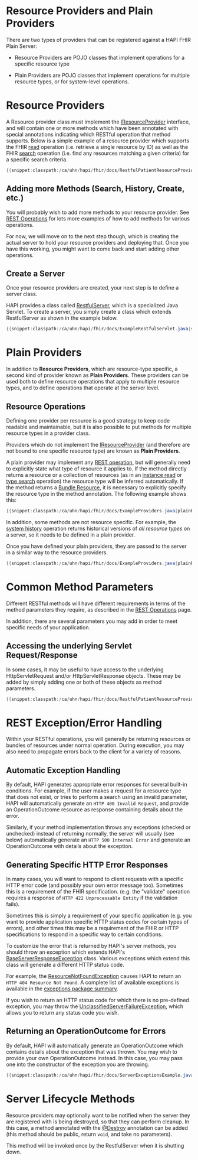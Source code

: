 # Resource Providers and Plain Providers

There are two types of providers that can be registered against a HAPI FHIR Plain Server:

* Resource Providers are POJO classes that implement operations for a specific resource type 

* Plain Providers are POJO classes that implement operations for multiple resource types, or for system-level operations.
 
<a name="resource-providers"/>

# Resource Providers

A Resource provider class must implement the [IResourceProvider](/hapi-fhir/apidocs/hapi-fhir-server/ca/uhn/fhir/rest/server/IResourceProvider.html) interface, and will contain one or more methods which have been annotated with special annotations indicating which RESTful operation that method supports. Below is a simple example of a resource provider which supports the FHIR [read](http://hl7.org/fhir/http.html#read) operation (i.e. retrieve a single resource by ID) as well as the FHIR [search](http://hl7.org/fhir/http.html#search) operation (i.e. find any resources matching a given criteria) for a specific search criteria.

```java
{{snippet:classpath:/ca/uhn/hapi/fhir/docs/RestfulPatientResourceProvider.java|provider}}
``` 

## Adding more Methods (Search, History, Create, etc.)

You will probably wish to add more methods to your resource provider. See [REST Operations](./rest_operations.html) for lots more examples of how to add methods for various operations.

For now, we will move on to the next step though, which is creating	the actual server to hold your resource providers and deploying that. Once you have this working, you might want to come back and start adding other operations.

## Create a Server

Once your resource providers are created, your next step is to define a server class.

HAPI provides a class called [RestfulServer](/hapi-fhir/apidocs/hapi-fhir-server/ca/uhn/fhir/rest/server/RestfulServer.html), which is a specialized Java Servlet. To create a server, you simply create a class which extends RestfulServer as shown in the example below.

```java
{{snippet:classpath:/ca/uhn/hapi/fhir/docs/ExampleRestfulServlet.java|servlet}}
``` 

<a name="plain-providers"/>

# Plain Providers

In addition to **Resource Providers**, which are resource-type specific, a second kind of provider known as **Plain Providers**. These providers can be used both to define resource operations that apply to multiple resource types, and to define operations that operate at the server level.

## Resource Operations

Defining one provider per resource is a good strategy to keep code readable and maintainable, but it is also possible to put methods for multiple resource types in a provider class.

Providers which do not implement the [IResourceProvider](/hapi-fhir/apidocs/hapi-fhir-server/ca/uhn/fhir/rest/server/IResourceProvider.html) (and therefore are not bound to one specific resource type) are known as **Plain Providers**.

A plain provider may implement any [REST operation](./rest_operations.html), but will generally need to explicitly state what type of resource it applies to. If the method directly returns a resource or a collection of resources (as in an [instance read](./rest_operations.html#instance_read) or [type search](./rest_operations.html#type_search) operation) the resource type will be inferred automatically. If the method returns a [Bundle Resource](http://hl7.org/fhir/bundle.html), it is necessary to explicitly specify the resource type in the method annotation. The following example shows this:

```java
{{snippet:classpath:/ca/uhn/hapi/fhir/docs/ExampleProviders.java|plainProvider}}
```

In addition, some methods are not resource specific. For example, the [system history](./rest_operations.html#history) operation returns historical versions of *all resource types* on a server, so it needs to be defined in a plain provider.

Once you have defined your plain providers, they are passed to the server in a similar way to the resource providers.

```java
{{snippet:classpath:/ca/uhn/hapi/fhir/docs/ExampleProviders.java|plainProviderServer}}
```

# Common Method Parameters

Different RESTful methods will have different requirements in terms of the method parameters they require, as described in the [REST Operations](./rest_operations.html) page.

In addition, there are several parameters you may add in order to meet specific needs of your application.

## Accessing the underlying Servlet Request/Response

In some cases, it may be useful to have access to the underlying HttpServletRequest and/or HttpServletResponse objects. These may be added by simply adding one or both of these objects as method parameters.

```java
{{snippet:classpath:/ca/uhn/hapi/fhir/docs/RestfulPatientResourceProviderMore.java|underlyingReq}}
```

<a name="exceptions"/>

# REST Exception/Error Handling

Within your RESTful operations, you will generally be returning resources or bundles of resources under normal operation. During execution, you may also need to propagate errors back to the client for a variety of reasons.

## Automatic Exception Handling

By default, HAPI generates appropriate error responses for several built-in conditions. For example, if the user makes a request for a resource type that does not exist, or tries to perform a search using an invalid parameter, HAPI will automatically generate an `HTTP 400 Invalid Request`, and provide an OperationOutcome resource as response containing details about the error.

Similarly, if your method implementation throws any exceptions (checked or unchecked) instead of returning normally, the server will usually (see below) automatically generate an `HTTP 500 Internal Error` and generate an OperationOutcome with details about the exception.

## Generating Specific HTTP Error Responses

In many cases, you will want to respond to client requests with a specific HTTP error code (and possibly your own error message too). Sometimes this is a requirement of the FHIR specification. (e.g. the "validate" operation requires a response of `HTTP 422 Unprocessable Entity` if the validation fails).

Sometimes this is simply a requirement of your specific application (e.g. you want to provide application specific HTTP status codes for certain types of errors), and other times this may be a requirement of the FHIR or HTTP specifications to respond in a specific way to certain conditions.

To customize the error that is returned by HAPI's server methods, you should throw an exception which extends HAPI's [BaseServerResponseException](/hapi-fhir/apidocs/hapi-fhir-base/ca/uhn/fhir/rest/server/exceptions/BaseServerResponseException.html) class. Various exceptions which extend this class will generate a different HTTP status code.

For example, the [ResourceNotFoundException](/hapi-fhir/apidocs/hapi-fhir-base/ca/uhn/fhir/rest/server/exceptions/ResourceNotFoundException.html) causes HAPI to return an `HTTP 404 Resource Not Found`. A complete list of available exceptions is available in the [exceptions package summary](/hapi-fhir/apidocs/hapi-fhir-base/ca/uhn/fhir/rest/server/exceptions/package-summary.html).

If you wish to return an HTTP status code for which there is no pre-defined exception, you may throw the [UnclassifiedServerFailureException](/hapi-fhir/apidocs/hapi-fhir-base/ca/uhn/fhir/rest/server/exceptions/UnclassifiedServerFailureException.html), which allows you to return any status code you wish.

## Returning an OperationOutcome for Errors

By default, HAPI will automatically generate an OperationOutcome which contains details about the exception that was thrown. You may wish to provide your own OperationOutcome instead. In this case, you may pass one into the constructor of the exception you are throwing.

```java
{{snippet:classpath:/ca/uhn/hapi/fhir/docs/ServerExceptionsExample.java|returnOO}}
```

# Server Lifecycle Methods

Resource providers may optionally want to be notified when the server they are registered with is being destroyed, so that they can perform cleanup. In this case, a method annotated with the [@Destroy](/hapi-fhir/apidocs/hapi-fhir-base/ca/uhn/fhir/rest/annotation/Destroy.html) annotation can be added (this method should be public, return `void`, and take no parameters).

This method will be invoked once by the RestfulServer when it is shutting down.

